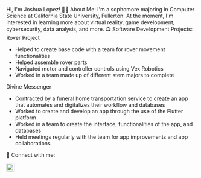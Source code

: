 </h2>Hi, I'm Joshua Lopez!

</h2>👨‍💻 About Me: </h2>
I'm a sophomore majoring in Computer Science at California State University, Fullerton. At the moment, I'm interested in learning more about virtual reality, game development, cybersecurity, data analysis, and more.


</h2> 📺 Software Development Projects:  </h2>
Rover Project

- Helped to create base code with a team for rover movement functionalities
- Helped assemble rover parts
- Navigated motor and controller controls using Vex Robotics
- Worked in a team made up of different stem majors to complete

Divine Messenger

- Contracted by a funeral home transportation service to create an app that automates and digitalizes their workflow and databases
- Worked to create and develop an app through the use of the Flutter platform
- Worked in a team to create the interface, functionalities of the app, and databases
- Held meetings regularly with the team for app improvements and app collaborations



</h2> 🤳 Connect with me:</h2>

[<img align="left" alt="https://www.linkedin.com/in/joshua-lopez-811758252/" width="22px" src="https://cdn.jsdelivr.net/npm/simple-icons@v3/icons/linkedin.svg" />][linkedin]



[linkedin]: https://www.linkedin.com/in/joshua-lopez-811758252/

